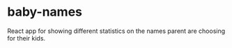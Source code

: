 # baby-names
React app for showing different statistics on the names parent are choosing for their kids. 
